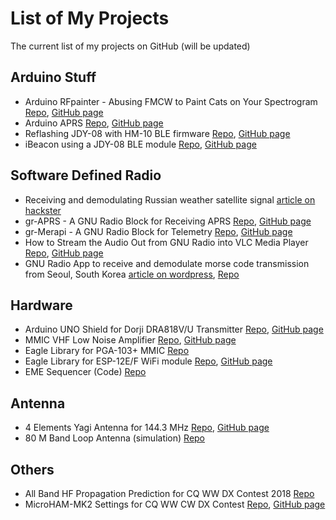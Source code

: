 # List of My Projects
The current list of my projects on GitHub (will be updated)

## Arduino Stuff
* Arduino RFpainter - Abusing FMCW to Paint Cats on Your Spectrogram [Repo](https://github.com/handiko/Arduino-RFpainter/), [GitHub page](https://handiko.github.io/Arduino-RFpainter/)
* Arduino APRS [Repo](https://github.com/handiko/Arduino-APRS), [GitHub page](https://handiko.github.io/Arduino-APRS/)
* Reflashing JDY-08 with HM-10 BLE firmware [Repo](https://github.com/handiko/JDY-08-Reflash), [GitHub page](https://handiko.github.io/JDY-08-Reflash/)
* iBeacon using a JDY-08 BLE module [Repo](https://github.com/handiko/iBeacon), [GitHub page](https://handiko.github.io/iBeacon/)

## Software Defined Radio
* Receiving and demodulating Russian weather satellite signal [article on hackster](https://www.hackster.io/handiko/receiving-russian-s-satellite-weather-image-from-space-d4618d)
* gr-APRS - A GNU Radio Block for Receiving APRS [Repo](https://github.com/handiko/gr-APRS), [GitHub page](https://handiko.github.io/gr-APRS/)
* gr-Merapi - A GNU Radio Block for Telemetry [Repo](https://github.com/handiko/gr-Merapi), [GitHub page](https://handiko.github.io/gr-Merapi/)
* How to Stream the Audio Out from GNU Radio into VLC Media Player [Repo](https://github.com/handiko/RTL-FM-VLC), [GitHub page](https://handiko.github.io/RTL-FM-VLC/)
* GNU Radio App to receive and demodulate morse code transmission from Seoul, South Korea [article on wordpress](https://labsdl.wordpress.com/2018/08/20/receiving-post-processing-hlg-seoul-radio-using-rtl-sdr-and-gnu-radio/), [Repo](https://github.com/handiko/SDR-8500khz/tree/master/HLG%20Receiver)

## Hardware
* Arduino UNO Shield for Dorji DRA818V/U Transmitter [Repo](https://github.com/handiko/Dorji-TX-Shield), [GitHub page](https://handiko.github.io/Dorji-TX-Shield/)
* MMIC VHF Low Noise Amplifier [Repo](https://github.com/handiko/VHF-LNA), [GitHub page](https://handiko.github.io/VHF-LNA/)
* Eagle Library for PGA-103+ MMIC [Repo](https://github.com/handiko/PGA103-Eagle-Library)
* Eagle Library for ESP-12E/F WiFi module [Repo](https://github.com/handiko/ESP-12EF-Eagle-Library/), [GitHub page](https://handiko.github.io/ESP-12EF-Eagle-Library/)
* EME Sequencer (Code) [Repo](https://github.com/handiko/SequencerCode)

## Antenna
* 4 Elements Yagi Antenna for 144.3 MHz [Repo](https://github.com/handiko/Yagi-4E-144), [GitHub page](https://handiko.github.io/Yagi-4E-144/)
* 80 M Band Loop Antenna (simulation) [Repo](https://github.com/handiko/80M-Band-Loop)

## Others
* All Band HF Propagation Prediction for CQ WW DX Contest 2018 [Repo](https://github.com/handiko/PropPred)
* MicroHAM-MK2 Settings for CQ WW CW DX Contest [Repo](https://github.com/handiko/MicroHAM-MK2), [GitHub page](https://handiko.github.io/MicroHAM-MK2/)

